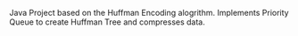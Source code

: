 Java Project based on the Huffman Encoding alogrithm. Implements Priority Queue to create Huffman Tree and compresses data.
